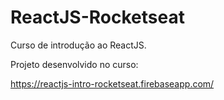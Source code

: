 # ReactJS-Rocketseat

Curso de introdução ao ReactJS.

Projeto desenvolvido no curso:

https://reactjs-intro-rocketseat.firebaseapp.com/
